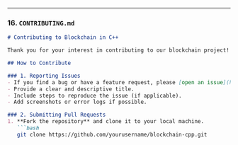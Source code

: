
---

### **16. `CONTRIBUTING.md`**
```markdown
# Contributing to Blockchain in C++

Thank you for your interest in contributing to our blockchain project! We welcome contributions from everyone, whether you're fixing bugs, improving documentation, or adding new features.

## How to Contribute

### 1. Reporting Issues
- If you find a bug or have a feature request, please [open an issue](https://github.com/yourusername/blockchain-cpp/issues).
- Provide a clear and descriptive title.
- Include steps to reproduce the issue (if applicable).
- Add screenshots or error logs if possible.

### 2. Submitting Pull Requests
1. **Fork the repository** and clone it to your local machine.
   ```bash
   git clone https://github.com/yourusername/blockchain-cpp.git